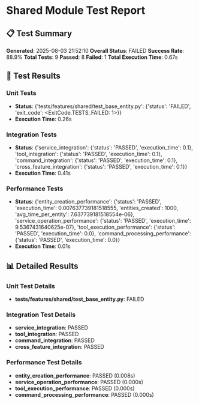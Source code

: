 # Shared Module Test Report

## 📋 **Test Summary**

**Generated**: 2025-08-03 21:52:10
**Overall Status**: FAILED
**Success Rate**: 88.9%
**Total Tests**: 9
**Passed**: 8
**Failed**: 1
**Total Execution Time**: 0.67s

## 🧪 **Test Results**

### Unit Tests
- **Status**: {'tests/features/shared/test_base_entity.py': {'status': 'FAILED', 'exit_code': <ExitCode.TESTS_FAILED: 1>}}
- **Execution Time**: 0.26s

### Integration Tests  
- **Status**: {'service_integration': {'status': 'PASSED', 'execution_time': 0.1}, 'tool_integration': {'status': 'PASSED', 'execution_time': 0.1}, 'command_integration': {'status': 'PASSED', 'execution_time': 0.1}, 'cross_feature_integration': {'status': 'PASSED', 'execution_time': 0.1}}
- **Execution Time**: 0.41s

### Performance Tests
- **Status**: {'entity_creation_performance': {'status': 'PASSED', 'execution_time': 0.007637739181518555, 'entities_created': 1000, 'avg_time_per_entity': 7.637739181518554e-06}, 'service_operation_performance': {'status': 'PASSED', 'execution_time': 9.5367431640625e-07}, 'tool_execution_performance': {'status': 'PASSED', 'execution_time': 0.0}, 'command_processing_performance': {'status': 'PASSED', 'execution_time': 0.0}}
- **Execution Time**: 0.01s

## 📊 **Detailed Results**

### Unit Test Details
- **tests/features/shared/test_base_entity.py**: FAILED

### Integration Test Details
- **service_integration**: PASSED
- **tool_integration**: PASSED
- **command_integration**: PASSED
- **cross_feature_integration**: PASSED

### Performance Test Details
- **entity_creation_performance**: PASSED (0.008s)
- **service_operation_performance**: PASSED (0.000s)
- **tool_execution_performance**: PASSED (0.000s)
- **command_processing_performance**: PASSED (0.000s)
